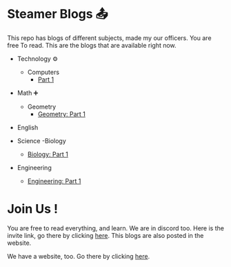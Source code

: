 # Steamer Blogs 📤

This repo has blogs of different subjects, made my our officers. You are free To read. This are the blogs that are available right now.

- Technology ⚙️
  - Computers
    - [Part 1](https://github.com/STEAMer-Academy/Steamer-Blogs/blob/main/Technology/Part%201/Part%201.md)
 
- Math ➕
  - Geometry
    - [Geometry: Part 1](https://github.com/STEAMer-Academy/Steamer-Blogs/blob/main/Geometry/Part%201/GEOMETRY.md)

- English

- Science
  -Biology
    - [Biology: Part 1](https://github.com/STEAMer-Academy/Steamer-Blogs/blob/main/Biology/Part%201/BIOLOGY.md)

- Engineering
  - [Engineering: Part 1](https://github.com/STEAMer-Academy/Steamer-Blogs/blob/main/Engineering/Part%201/Engineering%20Blog%20Part.%201.md)



# Join Us !

You are free to read everything, and learn. We are in discord too. Here is the invite link, go there by clicking [here](https://discord.gg/HNhjQAfq9U). This blogs are also posted in the website. 

We have a website, too. Go there by clicking [here](https://steamer.wordpress.com).


